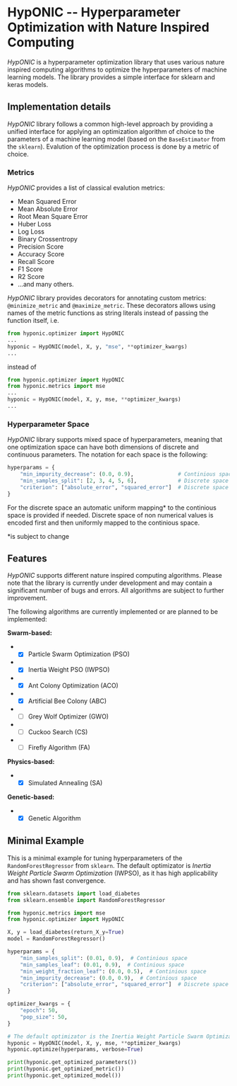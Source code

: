 # HypONIC -- Hyperparameter Optimization with Nature Inspired Computing

*HypONIC* is a hyperparameter optimization library that uses various nature inspired computing algorithms to optimize
the hyperparameters of machine learning models. The library provides a simple interface for sklearn and keras models.

## Implementation details
*HypONIC* library follows a common high-level approach by providing a unified interface for applying an optimization algorithm
of choice to the parameters of a machine learning model (based on the `BaseEstimator` from the `sklearn`). Evalution of the
optimization process is done by a metric of choice.

### Metrics
*HypONIC* provides a list of classical evalution metrics:

- Mean Squared Error
- Mean Absolute Error
- Root Mean Square Error
- Huber Loss
- Log Loss
- Binary Crossentropy
- Precision Score
- Accuracy Score
- Recall Score
- F1 Score
- R2 Score
- ...and many others.

*HypONIC* library provides decorators for annotating custom metrics: `@minimize_metric` and `@maximize_metric`. These decorators
allows using names of the metric functions as string literals instead of passing the function itself, i.e.

```python
from hyponic.optimizer import HypONIC
...
hyponic = HypONIC(model, X, y, "mse", **optimizer_kwargs)
...
```

instead of

```python
from hyponic.optimizer import HypONIC
from hyponic.metrics import mse
...
hyponic = HypONIC(model, X, y, mse, **optimizer_kwargs)
...
```

### Hyperparameter Space
*HypONIC* library supports mixed space of hyperparameters, meaning that one optimization space can have both
dimensions of discrete and continuous parameters. The notation for each space is the following:

```python
hyperparams = {
    "min_impurity_decrease": (0.0, 0.9),              # Continious space -- (lower bound, upper bound)
    "min_samples_split": [2, 3, 4, 5, 6],             # Discrete space   -- a list of values of any type
    "criterion": ["absolute_error", "squared_error"]  # Discrete space   -- a list of values of any type
}
```

For the discrete space an automatic uniform mapping* to the continious space is provided if needed. Discrete space of
non numerical values is encoded first and then uniformly mapped to the continious space.

*is subject to change

## Features
*HypONIC* supports different nature inspired computing algorithms.
Please note that the library is currently under development and may contain a significant number of bugs and errors.
All algorithms are subject to further improvement.

The following algorithms are currently implemented or are planned to be implemented:

**Swarm-based:**
- - [x] Particle Swarm Optimization (PSO)
- - [x] Inertia Weight PSO (IWPSO)
- - [x] Ant Colony Optimization (ACO)
- - [x] Artificial Bee Colony (ABC)
- - [ ] Grey Wolf Optimizer (GWO)
- - [ ] Cuckoo Search (CS)
- - [ ] Firefly Algorithm (FA)

**Physics-based:**
- - [x] Simulated Annealing (SA)

**Genetic-based:**
- - [x] Genetic Algorithm

## Minimal Example

This is a minimal example for tuning hyperparameters of the `RandomForestRegressor` from `sklearn`. The default optimizator is *Inertia Weight Particle Swarm Optimization* (IWPSO), as it has high applicability and has shown fast convergence.

```python
from sklearn.datasets import load_diabetes
from sklearn.ensemble import RandomForestRegressor

from hyponic.metrics import mse
from hyponic.optimizer import HypONIC

X, y = load_diabetes(return_X_y=True)
model = RandomForestRegressor()

hyperparams = {
    "min_samples_split": (0.01, 0.9),  # Continious space
    "min_samples_leaf": (0.01, 0.9),  # Continious space
    "min_weight_fraction_leaf": (0.0, 0.5),  # Continious space
    "min_impurity_decrease": (0.0, 0.9),  # Continious space
    "criterion": ["absolute_error", "squared_error"]  # Discrete space
}

optimizer_kwargs = {
    "epoch": 50,
    "pop_size": 50,
}

# The default optimizator is the Inertia Weight Particle Swarm Optimization (IWPSO)
hyponic = HypONIC(model, X, y, mse, **optimizer_kwargs)
hyponic.optimize(hyperparams, verbose=True)

print(hyponic.get_optimized_parameters())
print(hyponic.get_optimized_metric())
print(hyponic.get_optimized_model())
```
